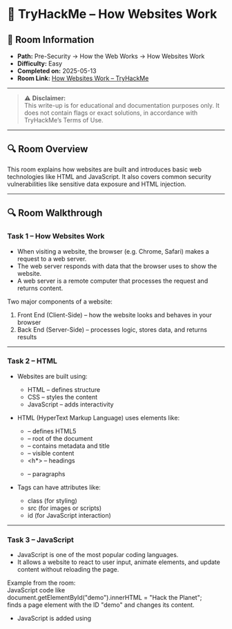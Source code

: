 # 🧩 TryHackMe – How Websites Work

## 📘 Room Information
- **Path:** Pre-Security → How the Web Works → How Websites Work  
- **Difficulty:** Easy  
- **Completed on:** 2025-05-13  
- **Room Link:** [How Websites Work – TryHackMe](https://tryhackme.com/room/howwebsiteswork)

---

> ⚠️ **Disclaimer:**  
> This write-up is for educational and documentation purposes only. It does not contain flags or exact solutions, in accordance with TryHackMe’s Terms of Use.

---

## 🔍 Room Overview

This room explains how websites are built and introduces basic web technologies like HTML and JavaScript. It also covers common security vulnerabilities like sensitive data exposure and HTML injection.

---

## 🔍 Room Walkthrough

### Task 1 – How Websites Work

- When visiting a website, the browser (e.g. Chrome, Safari) makes a request to a web server.
- The web server responds with data that the browser uses to show the website.
- A web server is a remote computer that processes the request and returns content.

Two major components of a website:
1. Front End (Client-Side) – how the website looks and behaves in your browser  
2. Back End (Server-Side) – processes logic, stores data, and returns results

---

### Task 2 – HTML

- Websites are built using:
  - HTML – defines structure  
  - CSS – styles the content  
  - JavaScript – adds interactivity

- HTML (HyperText Markup Language) uses elements like:
  - <!DOCTYPE html> – defines HTML5  
  - <html> – root of the document  
  - <head> – contains metadata and title  
  - <body> – visible content  
  - <h*> – headings  
  - <p> – paragraphs

- Tags can have attributes like:
  - class (for styling)  
  - src (for images or scripts)  
  - id (for JavaScript interaction)
    
---

### Task 3 – JavaScript

- JavaScript is one of the most popular coding languages.
- It allows a website to react to user input, animate elements, and update content without reloading the page.

Example from the room:  
JavaScript code like  
document.getElementById("demo").innerHTML = "Hack the Planet";  
finds a page element with the ID "demo" and changes its content.

- JavaScript is added using <script> tags or loaded externally using src.
- HTML elements can have built-in event handlers like onclick and onhover.

Practical tasks included:
- Changing text on a button click  
- Updating webpage content with JavaScript

---

### Task 4 – Sensitive Data Exposure

- Sensitive data exposure happens when a website accidentally reveals clear-text data to the user.
- This can happen when developers leave credentials or internal links in the page’s source code.

Example:  
An HTML comment might contain something like  
<!-- login: admin, password: 1234 -->

This can be used by attackers to gain access.

Best practice: Always review a website’s source code when evaluating it for security issues.

---

### Task 5 – HTML Injection

- HTML Injection happens when a website includes user input directly into the page without sanitizing it.
- This lets users inject their own HTML (or even JavaScript) into the page.

Example:  
If the site includes your input like  
<h*>Hello</h*>  
instead of plain text, it will render a heading on the page.

This happens when user input is inserted directly into the DOM.

To avoid this:
- Developers must sanitize user input before using it in HTML or JavaScript.
- Never trust user input.

Practical task included:
- Injecting input that displays a malicious link on the website.

---

## ✅ Key Takeaways

- Web browsers and servers communicate using HTTP.  
- Websites consist of HTML (structure), CSS (style), and JavaScript (functionality).  
- Sensitive information can accidentally be left in page source code.  
- HTML Injection is a risk when websites don’t sanitize user input.  
- Always validate and sanitize all frontend input to prevent attacks.

---

## 🛠️ Tools & Techniques Used

- HTML  
- JavaScript  
- Web browser Developer Tools (View Page Source, Inspect Element)

---

## 🛠️ Commands

None used in this room.
